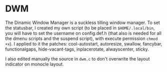 # DWM

The Dinamic Window Manager is a suckless tilling window manager. To set the statusbar, I created my own script (to be placed in `$HOME/.local/bin`, you will have to set the username on config.def.h (that also is needed for all the dmenu scripts and the suspend script), with execute permission `chmod +x`). I applied to it the patches: cool-autostart, autoresize, swallow, fancybar, functionalgaps, hide-vacant-tags, inplacerotate, alwayscenter, sticky.

I also edited manually the source in `dwm.c` to don't overwrite the layout indicator on monocle layout.
